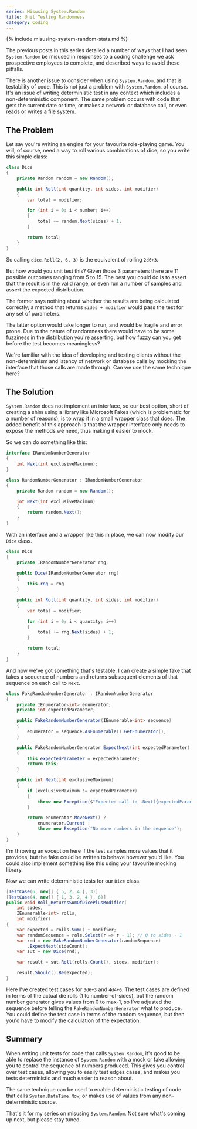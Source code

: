 ```yaml
---
series: Misusing System.Random
title: Unit Testing Randomness
category: Coding
---
```

{% include misusing-system-random-stats.md %}

The previous posts in this series detailed a number of ways that I had seen
`System.Random` be misused in responses to a coding challenge we ask prospective
employees to complete, and described ways to avoid these pitfalls.
<!--more-->

There is another issue to consider when using `System.Random`, and that is
testability of code. This is not just a problem with `System.Random`, of course.
It's an issue of writing deterministic test in any context which includes a
non-deterministic component. The same problem occurs with code that gets the
current date or time, or makes a network or database call, or even reads or
writes a file system.

## The Problem

Let say you're writing an engine for your favourite role-playing game. You will,
of course, need a way to roll various combinations of dice, so you write this
simple class:

```csharp
class Dice
{
    private Random random = new Random();

    public int Roll(int quantity, int sides, int modifier)
    {
        var total = modifier;

        for (int i = 0; i < number; i++)
        {
            total += random.Next(sides) + 1;
        }

        return total;
    }
}
```

So calling `dice.Roll(2, 6, 3)` is the equivalent of rolling `2d6+3`.

But how would you unit test this? Given those 3 parameters there are 11 possible
outcomes ranging from 5 to 15. The best you could do is to assert that the
result is in the valid range, or even run a number of samples and assert the
expected distribution.

The former says nothing about whether the results are
being calculated correctly; a method that returns `sides + modifier` would pass
the test for any set of parameters.

The latter option would take longer to run, and would be fragile and error
prone. Due to the nature of randomness there would have to be some fuzziness in
the distribution you're asserting, but how fuzzy can you get before the test
becomes meaningless?

We're familiar with the idea of developing and testing clients without the
non-determinism and latency of network or database calls by mocking the interface
that those calls are made through. Can we use the same technique here?

## The Solution

`System.Random` does not implement an interface, so our best option, short of
creating a shim using a library like Microsoft Fakes (which is problematic for a
number of reasons), is to wrap it in a small wrapper class that does. The added
benefit of this approach is that the wrapper interface only needs to expose the
methods we need, thus making it easier to mock.

So we can do something like this:

```csharp
interface IRandomNumberGenerator
{
    int Next(int exclusiveMaximum);
}

class RandomNumberGenerator : IRandomNumberGenerator
{
    private Random random = new Random();

    int Next(int exclusiveMaximum)
    {
        return random.Next();
    }
}
```

With an interface and a wrapper like this in place, we can now modify our `Dice`
class.

```csharp
class Dice
{
    private IRandomNumberGenerator rng;

    public Dice(IRandomNumberGenerator rng)
    {
        this.rng = rng
    }

    public int Roll(int quantity, int sides, int modifier)
    {
        var total = modifier;

        for (int i = 0; i < quantity; i++)
        {
            total += rng.Next(sides) + 1;
        }

        return total;
    }
}
```

And now we've got something that's testable. I can create a simple fake that
takes a sequence of numbers and returns subsequent elements of that sequence on
each call to `Next`.

```csharp
class FakeRandomNumberGenerator : IRandomNumberGenerator
{
    private IEnumerator<int> enumerator;
    private int expectedParameter;

    public FakeRandomNumberGenerator(IEnumerable<int> sequence)
    {
        enumerator = sequence.AsEnumerable().GetEnumerator();
    }

    public FakeRandomNumberGenerator ExpectNext(int expectedParameter)
    {
        this.expectedParameter = expectedParameter;
        return this;
    }

    public int Next(int exclusiveMaximum)
    {
        if (exclusiveMaximum != expectedParameter)
        {
            throw new Exception($"Expected call to .Next({expectedParameter}), not .Next({exclusiveMaximum}).");
        }

        return enumerator.MoveNext() ?
            enumerator.Current :
            throw new Exception("No more numbers in the sequence");
    }
}
```

I'm throwing an exception here if the test samples more values that it provides,
but the fake could be written to behave however you'd like. You could also
implement something like this using your favourite mocking library.

Now we can write deterministic tests for our `Dice` class.

```csharp
[TestCase(6, new[] { 5, 2, 4 }, 3)]
[TestCase(4, new[] { 1, 3, 2, 4 }, 6)]
public void Roll_ReturnsSumOfDicePlusModifier(
    int sides,
    IEnumerable<int> rolls,
    int modifier)
{
    var expected = rolls.Sum() + modifier;
    var randomSequence = role.Select(r => r - 1); // 0 to sides - 1
    var rnd = new FakeRandomNumberGenerator(randomSequence)
        .ExpectNext(sideCount);
    var sut = new Dice(rnd);

    var result = sut.Roll(rolls.Count(), sides, modifier);

    result.Should().Be(expected);
}
```

Here I've created test cases for `3d6+3` and `4d4+6`. The test cases are defined
in terms of the actual die rolls (1 to number-of-sides), but the random number
generator gives values from 0 to max-1, so I've adjusted the sequence before
telling the `FakeRandomNumberGenerator` what to produce. You could define the
test case in terms of the random sequence, but then you'd have to modify the
calculation of the expectation.

## Summary

When writing unit tests for code that calls `System.Random`, it's good to be
able to replace the instance of `System.Random` with a mock or fake allowing you
to control the sequence of numbers produced. This gives you control over test
cases, allowing you to easily test edges cases, and makes you tests
deterministic and much easier to reason about.

The same technique can be used to enable deterministic testing of code that
calls `System.DateTime.Now`, or makes use of values from any non-deterministic
source.

That's it for my series on misusing `System.Random`. Not sure what's coming up
next, but please stay tuned.

